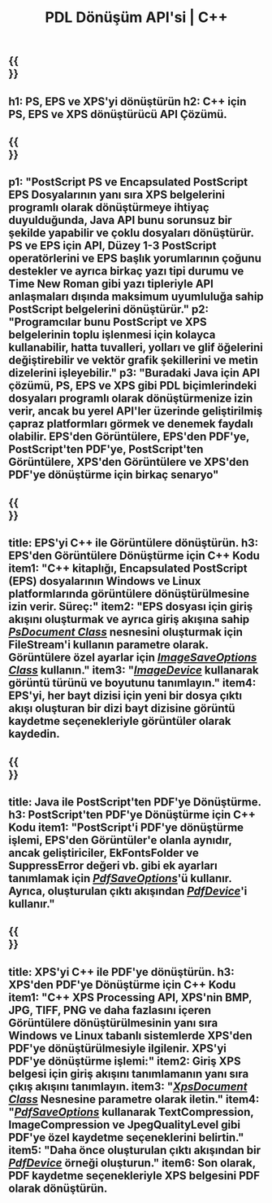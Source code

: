 ﻿---
translation: true
template: /_templates/_conversion-cpp.md
title: PDL Dönüşüm API'si | C++
url: /cpp/conversion/
description: Aspose.Page PDL dönüştürme işlevine sahip C++ kitaplığını kullanarak PS, EPS ve XPS'yi PDF ve BMP, JPG, PNG ve TIFF dahil olmak üzere Görüntülere dönüştürün.
family: page
platformtag: cpp
feature: conversion
---

{{<section banner>}}
---
h1: PS, EPS ve XPS'yi dönüştürün
h2: C++ için PS, EPS ve XPS dönüştürücü API Çözümü.
---

{{<section overview>}}
---
p1: "PostScript PS ve Encapsulated PostScript EPS Dosyalarının yanı sıra XPS belgelerini programlı olarak dönüştürmeye ihtiyaç duyulduğunda, Java API bunu sorunsuz bir şekilde yapabilir ve çoklu dosyaları dönüştürür. PS ve EPS için API, Düzey 1-3 PostScript operatörlerini ve EPS başlık yorumlarının çoğunu destekler ve ayrıca birkaç yazı tipi durumu ve Time New Roman gibi yazı tipleriyle API anlaşmaları dışında maksimum uyumluluğa sahip PostScript belgelerini dönüştürür."
p2: "Programcılar bunu PostScript ve XPS belgelerinin toplu işlenmesi için kolayca kullanabilir, hatta tuvalleri, yolları ve glif öğelerini değiştirebilir ve vektör grafik şekillerini ve metin dizelerini işleyebilir."
p3: "Buradaki Java için API çözümü, PS, EPS ve XPS gibi PDL biçimlerindeki dosyaları programlı olarak dönüştürmenize izin verir, ancak bu yerel API'ler üzerinde geliştirilmiş çapraz platformları görmek ve denemek faydalı olabilir. EPS'den Görüntülere, EPS'den PDF'ye, PostScript'ten PDF'ye, PostScript'ten Görüntülere, XPS'den Görüntülere ve XPS'den PDF'ye dönüştürme için birkaç senaryo"
---

{{<section feature1>}}
---
title: EPS'yi C++ ile Görüntülere dönüştürün.
h3: EPS'den Görüntülere Dönüştürme için C++ Kodu
item1: "C++ kitaplığı, Encapsulated PostScript (EPS) dosyalarının Windows ve Linux platformlarında görüntülere dönüştürülmesine izin verir. Süreç:"
item2: "EPS dosyası için giriş akışını oluşturmak ve ayrıca giriş akışına sahip [*PsDocument Class*](https://reference.aspose.com/page/cpp/class/aspose.page.e_p_s.ps_document) nesnesini oluşturmak için FileStream'i kullanın parametre olarak. Görüntülere özel ayarlar için [*ImageSaveOptions Class*](https://reference.aspose.com/page/cpp/class/aspose.page.e_p_s.device.image_save_options) kullanın."
item3: "[*ImageDevice*](https://reference.aspose.com/page/cpp/class/aspose.page.e_p_s.device.image_device) kullanarak görüntü türünü ve boyutunu tanımlayın."
item4: EPS'yi, her bayt dizisi için yeni bir dosya çıktı akışı oluşturan bir dizi bayt dizisine görüntü kaydetme seçenekleriyle görüntüler olarak kaydedin.
---


{{<section feature2>}}
---
title: Java ile PostScript'ten PDF'ye Dönüştürme.
h3: PostScript'ten PDF'ye Dönüştürme için C++ Kodu
item1: "PostScript'i PDF'ye dönüştürme işlemi, EPS'den Görüntüler'e olanla aynıdır, ancak geliştiriciler, EkFontsFolder ve SuppressError değeri vb. gibi ek ayarları tanımlamak için [*PdfSaveOptions*](https://reference.aspose.com/page/cpp/class/aspose.page.e_p_s.device.pdf_save_options)'ü kullanır. Ayrıca, oluşturulan çıktı akışından [*PdfDevice*](https://reference.aspose.com/page/cpp/class/aspose.page.e_p_s.device.pdf_device)'i kullanır."
---

{{<section feature3>}}
---
title: XPS'yi C++ ile PDF'ye dönüştürün.
h3: XPS'den PDF'ye Dönüştürme için C++ Kodu
item1: "C++ XPS Processing API, XPS'nin BMP, JPG, TIFF, PNG ve daha fazlasını içeren Görüntülere dönüştürülmesinin yanı sıra Windows ve Linux tabanlı sistemlerde XPS'den PDF'ye dönüştürülmesiyle ilgilenir. XPS'yi PDF'ye dönüştürme işlemi:"
item2: Giriş XPS belgesi için giriş akışını tanımlamanın yanı sıra çıkış akışını tanımlayın.
item3: "[*XpsDocument Class*](https://reference.aspose.com/page/cpp/class/aspose.page.x_p_s.xps_document) Nesnesine parametre olarak iletin."
item4: "[*PdfSaveOptions*](https://reference.aspose.com/page/cpp/class/aspose.page.x_p_s.presentation.pdf.pdf_save_options) kullanarak TextCompression, ImageCompression ve JpegQualityLevel gibi PDF'ye özel kaydetme seçeneklerini belirtin."
item5: "Daha önce oluşturulan çıktı akışından bir [*PdfDevice*](https://reference.aspose.com/page/cpp/class/aspose.page.x_p_s.presentation.pdf.pdf_device) örneği oluşturun."
item6: Son olarak, PDF kaydetme seçenekleriyle XPS belgesini PDF olarak dönüştürün.
---
